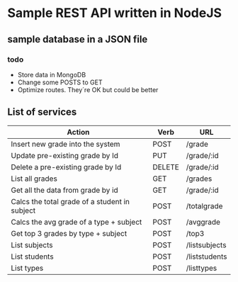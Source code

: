 
# Sample REST API written in NodeJS
## sample database in a JSON file
### todo
- Store data in MongoDB
- Change some POSTS  to GET
- Optimize routes. They´re OK but could be better

## List of services
 |Action                                       |Verb  | URL           |
 |---------------------------------------------|------|---------------|
 |Insert new grade into the system             |POST  |/grade         |
 |Update pre-existing grade by Id              |PUT   |/grade/:id     |
 |Delete a pre-existing grade by Id            |DELETE|/grade/:id     |
 |List all grades                              |GET   |/grades        |
 |Get all the data from grade by id            |GET   |/grade/:id     |
 |Calcs the total grade of a student in subject|POST  |/totalgrade    |
 |Calcs the avg grade of a type + subject      |POST  |/avggrade      |
 |Get top 3 grades by type + subject           |POST  |/top3          |
 |List subjects                                |POST  |/listsubjects  |
 |List students                                |POST  |/liststudents  |
 |List types                                   |POST  |/listtypes     |

